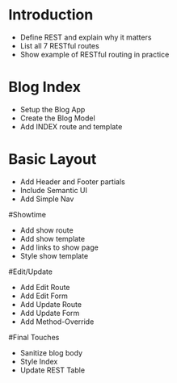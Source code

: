# Introduction 
* Define REST and explain why it matters
* List all 7 RESTful routes
* Show example of RESTful routing in practice

# Blog Index
* Setup the Blog App
* Create the Blog Model
* Add INDEX route and template

# Basic Layout
* Add Header and Footer partials
* Include Semantic UI
* Add Simple Nav

#Showtime
* Add show route
* Add show template
* Add links to show page
* Style show template

#Edit/Update
* Add Edit Route
* Add Edit Form
* Add Update Route
* Add Update Form
* Add Method-Override

#Final Touches
* Sanitize blog body
* Style Index
* Update REST Table
